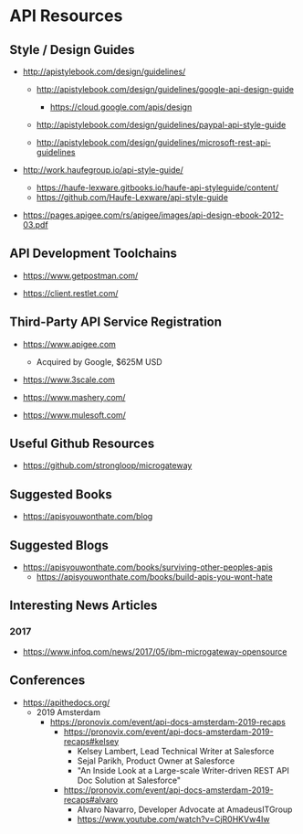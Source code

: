 
# API Resources

## Style / Design Guides
- http://apistylebook.com/design/guidelines/
  + http://apistylebook.com/design/guidelines/google-api-design-guide
    * https://cloud.google.com/apis/design

  + http://apistylebook.com/design/guidelines/paypal-api-style-guide

  + http://apistylebook.com/design/guidelines/microsoft-rest-api-guidelines

- http://work.haufegroup.io/api-style-guide/
  + https://haufe-lexware.gitbooks.io/haufe-api-styleguide/content/
  + https://github.com/Haufe-Lexware/api-style-guide

- https://pages.apigee.com/rs/apigee/images/api-design-ebook-2012-03.pdf


## API Development Toolchains
- https://www.getpostman.com/

- https://client.restlet.com/



## Third-Party API Service Registration
- https://www.apigee.com
  + Acquired by Google, $625M USD 

- https://www.3scale.com

- https://www.mashery.com/

- https://www.mulesoft.com/


## Useful Github Resources
- https://github.com/strongloop/microgateway


## Suggested Books
- https://apisyouwonthate.com/blog




## Suggested Blogs
- https://apisyouwonthate.com/books/surviving-other-peoples-apis
  + https://apisyouwonthate.com/books/build-apis-you-wont-hate



## Interesting News Articles

### 2017
- https://www.infoq.com/news/2017/05/ibm-microgateway-opensource 




## Conferences
- https://apithedocs.org/
  + 2019 Amsterdam
    * https://pronovix.com/event/api-docs-amsterdam-2019-recaps
      * https://pronovix.com/event/api-docs-amsterdam-2019-recaps#kelsey
        * Kelsey Lambert, Lead Technical Writer at Salesforce
        * Sejal Parikh, Product Owner at Salesforce
        * "An Inside Look at a Large-scale Writer-driven REST API Doc Solution at Salesforce"
      * https://pronovix.com/event/api-docs-amsterdam-2019-recaps#alvaro
        * Alvaro Navarro, Developer Advocate at AmadeusITGroup
        * https://www.youtube.com/watch?v=CjR0HKVw4Iw





